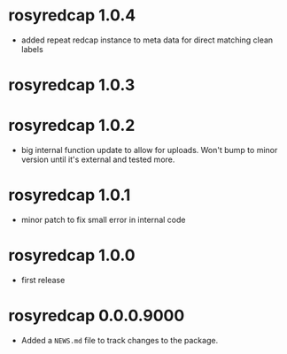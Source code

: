 # rosyredcap 1.0.4

* added repeat redcap instance to meta data for direct matching clean labels

# rosyredcap 1.0.3

# rosyredcap 1.0.2

* big internal function update to allow for uploads. Won't bump to minor version until it's external and tested more.

# rosyredcap 1.0.1

* minor patch to fix small error in internal code

# rosyredcap 1.0.0

* first release

# rosyredcap 0.0.0.9000

* Added a `NEWS.md` file to track changes to the package.
